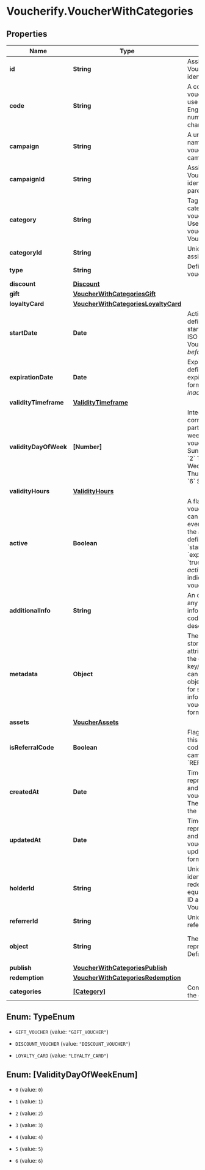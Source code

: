 # Voucherify.VoucherWithCategories

## Properties

Name | Type | Description | Notes
------------ | ------------- | ------------- | -------------
**id** | **String** | Assigned by the Voucherify API, identifies the voucher. | [optional] 
**code** | **String** | A code that identifies a voucher. Pattern can use all letters of the English alphabet, Arabic numerals, and special characters. | [optional] 
**campaign** | **String** | A unique campaign name, identifies the voucher&#39;s parent campaign. | [optional] 
**campaignId** | **String** | Assigned by the Voucherify API, identifies the voucher&#39;s parent campaign. | [optional] 
**category** | **String** | Tag defining the category that this voucher belongs to. Useful when listing vouchers using the List Vouchers endpoint. | [optional] 
**categoryId** | **String** | Unique category ID assigned by Voucherify. | [optional] 
**type** | **String** | Defines the type of the voucher.  | [optional] 
**discount** | [**Discount**](Discount.md) |  | [optional] 
**gift** | [**VoucherWithCategoriesGift**](VoucherWithCategoriesGift.md) |  | [optional] 
**loyaltyCard** | [**VoucherWithCategoriesLoyaltyCard**](VoucherWithCategoriesLoyaltyCard.md) |  | [optional] 
**startDate** | **Date** | Activation timestamp defines when the code starts to be active in ISO 8601 format. Voucher is *inactive before* this date.  | [optional] 
**expirationDate** | **Date** | Expiration timestamp defines when the code expires in ISO 8601 format.  Voucher is *inactive after* this date. | [optional] 
**validityTimeframe** | [**ValidityTimeframe**](ValidityTimeframe.md) |  | [optional] 
**validityDayOfWeek** | **[Number]** | Integer array corresponding to the particular days of the week in which the voucher is valid.  - &#x60;0&#x60; Sunday - &#x60;1&#x60; Monday - &#x60;2&#x60; Tuesday - &#x60;3&#x60; Wednesday - &#x60;4&#x60; Thursday - &#x60;5&#x60; Friday - &#x60;6&#x60; Saturday | [optional] 
**validityHours** | [**ValidityHours**](ValidityHours.md) |  | [optional] 
**active** | **Boolean** | A flag to toggle the voucher on or off. You can disable a voucher even though it&#39;s within the active period defined by the &#x60;start_date&#x60; and &#x60;expiration_date&#x60;.    - &#x60;true&#x60; indicates an *active* voucher - &#x60;false&#x60; indicates an *inactive* voucher | [optional] 
**additionalInfo** | **String** | An optional field to keep any extra textual information about the code such as a code description and details. | [optional] 
**metadata** | **Object** | The metadata object stores all custom attributes assigned to the code. A set of key/value pairs that you can attach to a voucher object. It can be useful for storing additional information about the voucher in a structured format. | [optional] 
**assets** | [**VoucherAssets**](VoucherAssets.md) |  | [optional] 
**isReferralCode** | **Boolean** | Flag indicating whether this voucher is a referral code; &#x60;true&#x60; for campaign type &#x60;REFERRAL_PROGRAM&#x60;. | [optional] 
**createdAt** | **Date** | Timestamp representing the date and time when the voucher was created. The value is shown in the ISO 8601 format. | [optional] 
**updatedAt** | **Date** | Timestamp representing the date and time when the voucher was last updated in ISO 8601 format. | [optional] 
**holderId** | **String** | Unique customer identifier of the redeemable holder. It equals to the customer ID assigned by Voucherify. | [optional] 
**referrerId** | **String** | Unique identifier of the referring person. | [optional] 
**object** | **String** | The type of the object represented by JSON. Default is &#x60;voucher&#x60;. | [optional] [default to &#39;voucher&#39;]
**publish** | [**VoucherWithCategoriesPublish**](VoucherWithCategoriesPublish.md) |  | [optional] 
**redemption** | [**VoucherWithCategoriesRedemption**](VoucherWithCategoriesRedemption.md) |  | [optional] 
**categories** | [**[Category]**](Category.md) | Contains details about the category. | [optional] 



## Enum: TypeEnum


* `GIFT_VOUCHER` (value: `"GIFT_VOUCHER"`)

* `DISCOUNT_VOUCHER` (value: `"DISCOUNT_VOUCHER"`)

* `LOYALTY_CARD` (value: `"LOYALTY_CARD"`)





## Enum: [ValidityDayOfWeekEnum]


* `0` (value: `0`)

* `1` (value: `1`)

* `2` (value: `2`)

* `3` (value: `3`)

* `4` (value: `4`)

* `5` (value: `5`)

* `6` (value: `6`)





